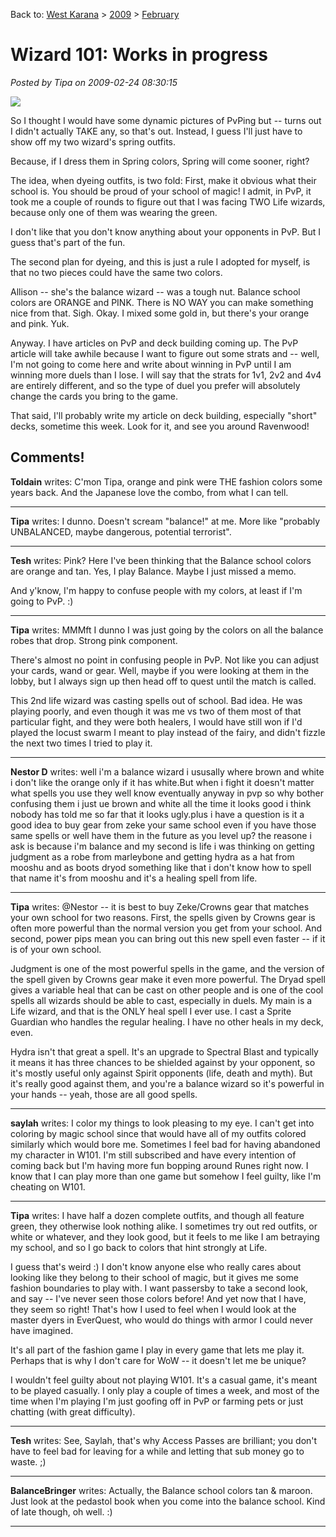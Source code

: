 Back to: [West Karana](/posts/westkarana.md) > [2009](/posts/2009/westkarana.md) > [February](./westkarana.md)
# Wizard 101: Works in progress

*Posted by Tipa on 2009-02-24 08:30:15*

![](../../../images/w101springsmall.jpg)

So I thought I would have some dynamic pictures of PvPing but -- turns out I didn't actually TAKE any, so that's out. Instead, I guess I'll just have to show off my two wizard's spring outfits.

Because, if I dress them in Spring colors, Spring will come sooner, right?

The idea, when dyeing outfits, is two fold: First, make it obvious what their school is. You should be proud of your school of magic! I admit, in PvP, it took me a couple of rounds to figure out that I was facing TWO Life wizards, because only one of them was wearing the green.

I don't like that you don't know anything about your opponents in PvP. But I guess that's part of the fun.

The second plan for dyeing, and this is just a rule I adopted for myself, is that no two pieces could have the same two colors.

Allison -- she's the balance wizard -- was a tough nut. Balance school colors are ORANGE and PINK. There is NO WAY you can make something nice from that. Sigh. Okay. I mixed some gold in, but there's your orange and pink. Yuk.

Anyway. I have articles on PvP and deck building coming up. The PvP article will take awhile because I want to figure out some strats and -- well, I'm not going to come here and write about winning in PvP until I am winning more duels than I lose. I will say that the strats for 1v1, 2v2 and 4v4 are entirely different, and so the type of duel you prefer will absolutely change the cards you bring to the game.

That said, I'll probably write my article on deck building, especially "short" decks, sometime this week. Look for it, and see you around Ravenwood!

## Comments!

**Toldain** writes: C'mon Tipa, orange and pink were THE fashion colors some years back. And the Japanese love the combo, from what I can tell.

---

**Tipa** writes: I dunno. Doesn't scream "balance!" at me. More like "probably UNBALANCED, maybe dangerous, potential terrorist".

---

**Tesh** writes: Pink? Here I've been thinking that the Balance school colors are orange and tan. Yes, I play Balance. Maybe I just missed a memo.

And y'know, I'm happy to confuse people with my colors, at least if I'm going to PvP. :)

---

**Tipa** writes: MMMft I dunno I was just going by the colors on all the balance robes that drop. Strong pink component.

There's almost no point in confusing people in PvP. Not like you can adjust your cards, wand or gear. Well, maybe if you were looking at them in the lobby, but I always sign up then head off to quest until the match is called.

This 2nd life wizard was casting spells out of school. Bad idea. He was playing poorly, and even though it was me vs two of them most of that particular fight, and they were both healers, I would have still won if I'd played the locust swarm I meant to play instead of the fairy, and didn't fizzle the next two times I tried to play it.

---

**Nestor D** writes: well i'm a balance wizard i ususally where brown and white i don't like the orange only if it has white.But when i fight it doesn't matter what spells you use they well know eventually anyway in pvp so why bother confusing them i just ue brown and white all the time it looks good i think nobody has told me so far that it looks ugly.plus i have a question is it a good idea to buy gear from zeke your same school even if you have those same spells or well have them in the future as you level up? the reasone i ask is because i'm balance and my second is life i was thinking on getting judgment as a robe from marleybone and getting hydra as a hat from mooshu and as boots dryod something like that i don't know how to spell that name it's from mooshu and it's a healing spell from life.

---

**Tipa** writes: @Nestor -- it is best to buy Zeke/Crowns gear that matches your own school for two reasons. First, the spells given by Crowns gear is often more powerful than the normal version you get from your school. And second, power pips mean you can bring out this new spell even faster -- if it is of your own school.

Judgment is one of the most powerful spells in the game, and the version of the spell given by Crowns gear make it even more powerful. The Dryad spell gives a variable heal that can be cast on other people and is one of the cool spells all wizards should be able to cast, especially in duels. My main is a Life wizard, and that is the ONLY heal spell I ever use. I cast a Sprite Guardian who handles the regular healing. I have no other heals in my deck, even.

Hydra isn't that great a spell. It's an upgrade to Spectral Blast and typically it means it has three chances to be shielded against by your opponent, so it's mostly useful only against Spirit opponents (life, death and myth). But it's really good against them, and you're a balance wizard so it's powerful in your hands -- yeah, those are all good spells.

---

**saylah** writes: I color my things to look pleasing to my eye. I can't get into coloring by magic school since that would have all of my outfits colored similarly which would bore me. Sometimes I feel bad for having abandoned my character in W101. I'm still subscribed and have every intention of coming back but I'm having more fun bopping around Runes right now. I know that I can play more than one game but somehow I feel guilty, like I'm cheating on W101.

---

**Tipa** writes: I have half a dozen complete outfits, and though all feature green, they otherwise look nothing alike. I sometimes try out red outfits, or white or whatever, and they look good, but it feels to me like I am betraying my school, and so I go back to colors that hint strongly at Life.

I guess that's weird :) I don't know anyone else who really cares about looking like they belong to their school of magic, but it gives me some fashion boundaries to play with. I want passersby to take a second look, and say -- I've never seen those colors before! And yet now that I have, they seem so right! That's how I used to feel when I would look at the master dyers in EverQuest, who would do things with armor I could never have imagined.

It's all part of the fashion game I play in every game that lets me play it. Perhaps that is why I don't care for WoW -- it doesn't let me be unique?

I wouldn't feel guilty about not playing W101. It's a casual game, it's meant to be played casually. I only play a couple of times a week, and most of the time when I'm playing I'm just goofing off in PvP or farming pets or just chatting (with great difficulty).

---

**Tesh** writes: See, Saylah, that's why Access Passes are brilliant; you don't have to feel bad for leaving for a while and letting that sub money go to waste. ;)

---

**BalanceBringer** writes: Actually, the Balance school colors tan & maroon. Just look at the pedastol book when you come into the balance school. Kind of late though, oh well. :)

---

